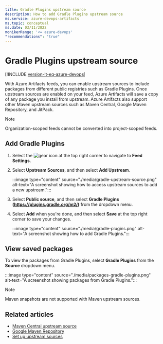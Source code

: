 ```yaml
---
title: Gradle Plugins upstream source
description: How to add Gradle Plugins upstream source
ms.service: azure-devops-artifacts
ms.topic: conceptual
ms.date: 03/11/2022
monikerRange: '<= azure-devops'
"recommendations": "true"
---
```


# Gradle Plugins upstream source

[!INCLUDE [version-lt-eq-azure-devops](../../includes/version-lt-eq-azure-devops.md)]

With Azure Artifacts feeds, you can enable upstream sources to include packages from different public registries such as Gradle Plugins. Once upstream sources are enabled on your feed, Azure Artifacts will save a copy of any package you install from upstream. Azure Artifacts also support other Maven upstream sources such as Maven Central, Google Maven Repository, and JitPack.

> [!NOTE]
> Organization-scoped feeds cannot be converted into project-scoped feeds.

## Add Gradle Plugins

1. Select the ![gear icon](../../media/icons/gear-icon.png) at the top right corner to navigate to **Feed Settings**.

1. Select **Upstream Sources**, and then select **Add Upstream**.

    :::image type="content" source="./media/gradle-upstream-source.png" alt-text="A screenshot showing how to access upstream sources to add a new upstream.":::

1. Select **Public source**, and then select **Gradle Plugins (https://plugins.gradle.org/m2/)** from the dropdown menu.

1. Select **Add** when you're done, and then select **Save** at the top right corner to save your changes.

    :::image type="content" source="./media/gradle-plugins.png" alt-text="A screenshot showing how to add Gradle Plugins.":::

## View saved packages

To view the packages from Gradle Plugins, select **Gradle Plugins** from the **Source** dropdown menu.

:::image type="content" source="./media/packages-gradle-plugins.png" alt-text="A screenshot showing packages from Gradle Plugins.":::

> [!NOTE]
> Maven snapshots are not supported with Maven upstream sources.

## Related articles

- [Maven Central upstream source](./upstream-sources.md)
- [Google Maven Repository](./google-maven.md)
- [Set up upstream sources](../how-to/set-up-upstream-sources.md)
